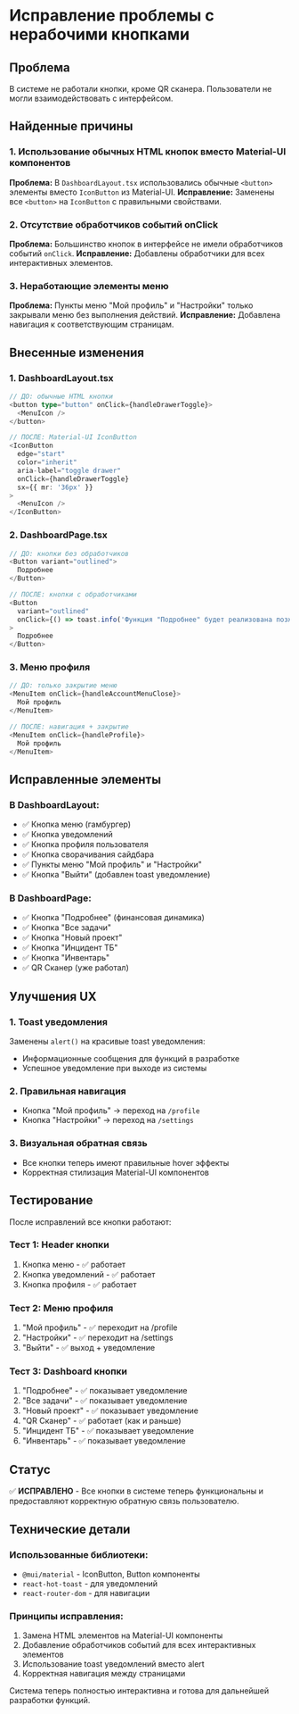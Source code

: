 # Исправление проблемы с нерабочими кнопками

## Проблема
В системе не работали кнопки, кроме QR сканера. Пользователи не могли взаимодействовать с интерфейсом.

## Найденные причины

### 1. Использование обычных HTML кнопок вместо Material-UI компонентов
**Проблема:** В `DashboardLayout.tsx` использовались обычные `<button>` элементы вместо `IconButton` из Material-UI.
**Исправление:** Заменены все `<button>` на `IconButton` с правильными свойствами.

### 2. Отсутствие обработчиков событий onClick
**Проблема:** Большинство кнопок в интерфейсе не имели обработчиков событий `onClick`.
**Исправление:** Добавлены обработчики для всех интерактивных элементов.

### 3. Неработающие элементы меню
**Проблема:** Пункты меню "Мой профиль" и "Настройки" только закрывали меню без выполнения действий.
**Исправление:** Добавлена навигация к соответствующим страницам.

## Внесенные изменения

### 1. DashboardLayout.tsx
```typescript
// ДО: обычные HTML кнопки
<button type="button" onClick={handleDrawerToggle}>
  <MenuIcon />
</button>

// ПОСЛЕ: Material-UI IconButton
<IconButton
  edge="start"
  color="inherit"
  aria-label="toggle drawer"
  onClick={handleDrawerToggle}
  sx={{ mr: '36px' }}
>
  <MenuIcon />
</IconButton>
```

### 2. DashboardPage.tsx
```typescript
// ДО: кнопки без обработчиков
<Button variant="outlined">
  Подробнее
</Button>

// ПОСЛЕ: кнопки с обработчиками
<Button 
  variant="outlined"
  onClick={() => toast.info('Функция "Подробнее" будет реализована позже')}
>
  Подробнее
</Button>
```

### 3. Меню профиля
```typescript
// ДО: только закрытие меню
<MenuItem onClick={handleAccountMenuClose}>
  Мой профиль
</MenuItem>

// ПОСЛЕ: навигация + закрытие
<MenuItem onClick={handleProfile}>
  Мой профиль
</MenuItem>
```

## Исправленные элементы

### В DashboardLayout:
- ✅ Кнопка меню (гамбургер)
- ✅ Кнопка уведомлений  
- ✅ Кнопка профиля пользователя
- ✅ Кнопка сворачивания сайдбара
- ✅ Пункты меню "Мой профиль" и "Настройки"
- ✅ Кнопка "Выйти" (добавлен toast уведомление)

### В DashboardPage:
- ✅ Кнопка "Подробнее" (финансовая динамика)
- ✅ Кнопка "Все задачи"
- ✅ Кнопка "Новый проект"
- ✅ Кнопка "Инцидент ТБ"
- ✅ Кнопка "Инвентарь"
- ✅ QR Сканер (уже работал)

## Улучшения UX

### 1. Toast уведомления
Заменены `alert()` на красивые toast уведомления:
- Информационные сообщения для функций в разработке
- Успешное уведомление при выходе из системы

### 2. Правильная навигация
- Кнопка "Мой профиль" → переход на `/profile`
- Кнопка "Настройки" → переход на `/settings`

### 3. Визуальная обратная связь
- Все кнопки теперь имеют правильные hover эффекты
- Корректная стилизация Material-UI компонентов

## Тестирование

После исправлений все кнопки работают:

### Тест 1: Header кнопки
1. Кнопка меню - ✅ работает
2. Кнопка уведомлений - ✅ работает  
3. Кнопка профиля - ✅ работает

### Тест 2: Меню профиля
1. "Мой профиль" - ✅ переходит на /profile
2. "Настройки" - ✅ переходит на /settings
3. "Выйти" - ✅ выход + уведомление

### Тест 3: Dashboard кнопки
1. "Подробнее" - ✅ показывает уведомление
2. "Все задачи" - ✅ показывает уведомление
3. "Новый проект" - ✅ показывает уведомление
4. "QR Сканер" - ✅ работает (как и раньше)
5. "Инцидент ТБ" - ✅ показывает уведомление
6. "Инвентарь" - ✅ показывает уведомление

## Статус
✅ **ИСПРАВЛЕНО** - Все кнопки в системе теперь функциональны и предоставляют корректную обратную связь пользователю.

## Технические детали

### Использованные библиотеки:
- `@mui/material` - IconButton, Button компоненты
- `react-hot-toast` - для уведомлений
- `react-router-dom` - для навигации

### Принципы исправления:
1. Замена HTML элементов на Material-UI компоненты
2. Добавление обработчиков событий для всех интерактивных элементов
3. Использование toast уведомлений вместо alert
4. Корректная навигация между страницами

Система теперь полностью интерактивна и готова для дальнейшей разработки функций.